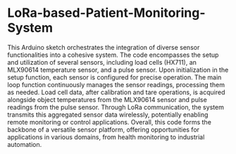 # LoRa-based-Patient-Monitoring-System
This Arduino sketch orchestrates the integration of diverse sensor functionalities into a cohesive system. The code encompasses the setup and utilization of several sensors, including load cells (HX711), an MLX90614 temperature sensor, and a pulse sensor. Upon initialization in the setup function, each sensor is configured for precise operation. The main loop function continuously manages the sensor readings, processing them as needed. Load cell data, after calibration and tare operations, is acquired alongside object temperatures from the MLX90614 sensor and pulse readings from the pulse sensor. Through LoRa communication, the system transmits this aggregated sensor data wirelessly, potentially enabling remote monitoring or control applications. Overall, this code forms the backbone of a versatile sensor platform, offering opportunities for applications in various domains, from health monitoring to industrial automation.
